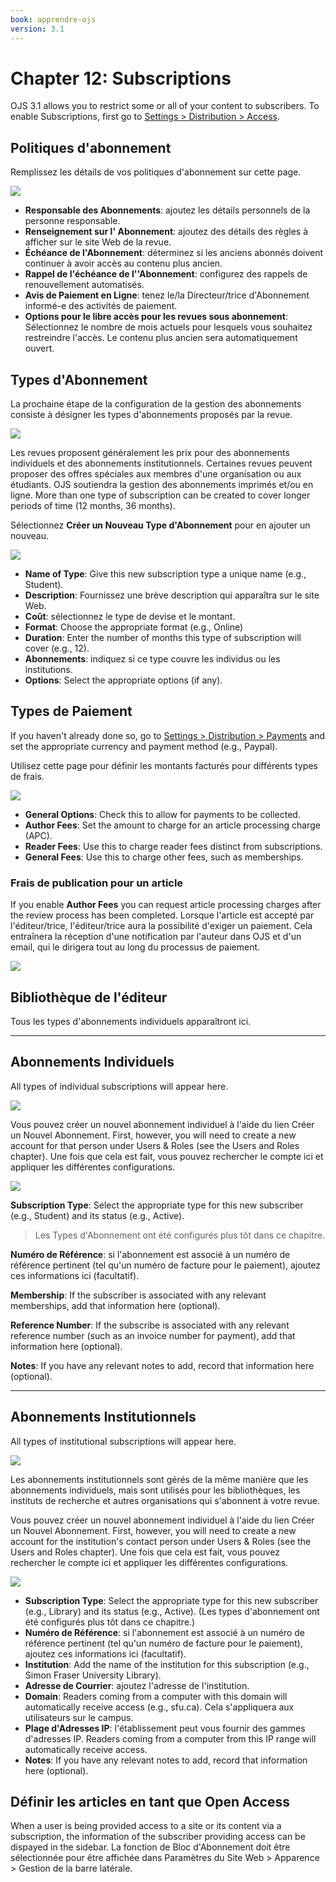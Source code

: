```yaml
---
book: apprendre-ojs
version: 3.1
---
```


# Chapter 12: Subscriptions

OJS 3.1 allows you to restrict some or all of your content to subscribers. To enable Subscriptions, first go to [Settings &gt; Distribution &gt; Access](./settings-distribution.md).

## Politiques d'abonnement

Remplissez les détails de vos politiques d'abonnement sur cette page.

![](./assets/learning-ojs3.1-jm-subscriptions-policies.png)

- **Responsable des Abonnements**: ajoutez les détails personnels de la personne responsable.
- **Renseignement sur l' Abonnement**: ajoutez des détails des règles à afficher sur le site Web de la revue.
- **Échéance de l'Abonnement**: déterminez si les anciens abonnés doivent continuer à avoir accès au contenu plus ancien.
- **Rappel de l'échéance de l''Abonnement**: configurez des rappels de renouvellement automatisés.
- **Avis de Paiement en Ligne**: tenez le/la Directeur/trice d'Abonnement informé-e des activités de paiement.
- **Options pour le libre accès pour les revues sous abonnement**: Sélectionnez le nombre de mois actuels pour lesquels vous souhaitez restreindre l'accès. Le contenu plus ancien sera automatiquement ouvert.

## Types d'Abonnement

La prochaine étape de la configuration de la gestion des abonnements consiste à désigner les types d'abonnements proposés par la revue.

![](./assets/learning-ojs3.1-jm-subscriptions-types.png)

Les revues proposent généralement les prix pour des abonnements individuels et des abonnements institutionnels. Certaines revues peuvent proposer des offres spéciales aux membres d'une organisation ou aux étudiants. OJS soutiendra la gestion des abonnements imprimés et/ou en ligne. More than one type of subscription can be created to cover longer periods of time \(12 months, 36 months\).

Sélectionnez **Créer un Nouveau Type d'Abonnement** pour en ajouter un nouveau.

![](./assets/learning-ojs3.1-jm-subscriptions-types-create.png)

- **Name of Type**: Give this new subscription type a unique name \(e.g., Student\).
- **Description**: Fournissez une brève description qui apparaîtra sur le site Web.
- **Coût**: sélectionnez le type de devise et le montant.
- **Format**: Choose the appropriate format \(e.g., Online\)
- **Duration**: Enter the number of months this type of subscription will cover \(e.g., 12\).
- **Abonnements**: indiquez si ce type couvre les individus ou les institutions.
- **Options**: Select the appropriate options \(if any\).

## Types de Paiement

If you haven't already done so, go to [Settings &gt; Distribution &gt; Payments](./settings-distribution.md) and set the appropriate currency and payment method \(e.g., Paypal\).

Utilisez cette page pour définir les montants facturés pour différents types de frais.

![](./assets/learning-ojs3.1-jm-subscriptions-paytypes.png)

- **General Options**: Check this to allow for payments to be collected.
- **Author Fees**: Set the amount to charge for an article processing charge \(APC\).
- **Reader Fees**: Use this to charge reader fees distinct from subscriptions.
- **General Fees**: Use this to charge other fees, such as memberships.

### Frais de publication pour un article

If you enable **Author Fees** you can request article processing charges after the review process has been completed. Lorsque l'article est accepté par l'éditeur/trice, l'éditeur/trice aura la possibilité d'exiger un paiement. Cela entraînera la réception d'une notification par l'auteur dans OJS et d'un email, qui le dirigera tout au long du processus de paiement.

![](./assets/learning-ojs3.1-jm-subscriptions-authorfees.png)

## Bibliothèque de l'éditeur

Tous les types d'abonnements individuels apparaîtront ici.

<hr />

## Abonnements Individuels

All types of individual subscriptions will appear here.

![](./assets/learning-ojs3.1-jm-subscriptions-indiv.png)

Vous pouvez créer un nouvel abonnement individuel à l'aide du lien Créer un Nouvel Abonnement. First, however, you will need to create a new account for that person under Users & Roles \(see the Users and Roles chapter\). Une fois que cela est fait, vous pouvez rechercher le compte ici et appliquer les différentes configurations.

![](./assets/learning-ojs3.1-jm-subscriptions-indiv-create.png)

**Subscription Type**: Select the appropriate type for this new subscriber \(e.g., Student\) and its status \(e.g., Active\).

> Les Types d'Abonnement ont été configurés plus tôt dans ce chapitre.

**Numéro de Référence**: si l'abonnement est associé à un numéro de référence pertinent (tel qu'un numéro de facture pour le paiement), ajoutez ces informations ici (facultatif).

**Membership**: If the subscriber is associated with any relevant memberships, add that information here \(optional\).

**Reference Number**: If the subscribe is associated with any relevant reference number \(such as an invoice number for payment\), add that information here \(optional\).

**Notes**: If you have any relevant notes to add, record that information here \(optional\).

<hr />

## Abonnements Institutionnels

All types of institutional subscriptions will appear here.

![](./assets/learning-ojs3.1-jm-subscriptions-instit.png)

Les abonnements institutionnels sont gérés de la même manière que les abonnements individuels, mais sont utilisés pour les bibliothèques, les instituts de recherche et autres organisations qui s'abonnent à votre revue.

Vous pouvez créer un nouvel abonnement individuel à l'aide du lien Créer un Nouvel Abonnement. First, however, you will need to create a new account for the institution's contact person under Users & Roles \(see the Users and Roles chapter\). Une fois que cela est fait, vous pouvez rechercher le compte ici et appliquer les différentes configurations.

![](./assets/learning-ojs3.1-jm-subscriptions-instit-create.png)

- **Subscription Type**: Select the appropriate type for this new subscriber \(e.g., Library\) and its status \(e.g., Active\). (Les types d'abonnement ont été configurés plus tôt dans ce chapitre.)
- **Numéro de Référence**: si l'abonnement est associé à un numéro de référence pertinent (tel qu'un numéro de facture pour le paiement), ajoutez ces informations ici (facultatif).
-  **Institution**: Add the name of the institution for this subscription \(e.g., Simon Fraser University Library\).
- **Adresse de Courrier**: ajoutez l'adresse de l'institution.
- **Domain**: Readers coming from a computer with this domain will automatically receive access \(e.g., sfu.ca\). Cela s'appliquera aux utilisateurs sur le campus.
- **Plage d'Adresses IP**: l'établissement peut vous fournir des gammes d'adresses IP. Readers coming from a computer from this IP range will automatically receive access.
- **Notes**: If you have any relevant notes to add, record that information here \(optional\).

## Définir les articles en tant que Open Access
When a user is being provided access to a site or its content via a subscription, the information of the subscriber providing access can be dispayed in the sidebar. La fonction de Bloc d'Abonnement doit être sélectionnée pour être affichée dans Paramètres du Site Web > Apparence > Gestion de la barre latérale.
